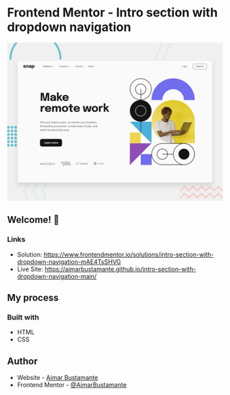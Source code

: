 # Frontend Mentor - Intro section with dropdown navigation

![Design preview for the Intro section with dropdown navigation coding challenge](./design/desktop-preview.jpg)

## Welcome! 👋

### Links

- Solution: https://www.frontendmentor.io/solutions/intro-section-with-dropdown-navigation-mAE4TsSHVG
- Live Site: https://aimarbustamante.github.io/intro-section-with-dropdown-navigation-main/

## My process

### Built with

- HTML
- CSS

## Author

- Website - [Aimar Bustamante](https://aimarbusta.netlify.app/)
- Frontend Mentor - [@AimarBustamante](https://www.frontendmentor.io/profile/AimarBustamante)
